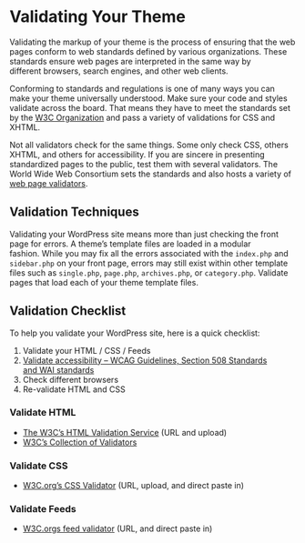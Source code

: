 # Validating Your Theme

Validating the markup of your theme is the process of ensuring that the web pages conform to web standards defined by various organizations. These standards ensure web pages are interpreted in the same way by different browsers, search engines, and other web clients.

Conforming to standards and regulations is one of many ways you can make your theme universally understood. Make sure your code and styles validate across the board. That means they have to meet the standards set by the [W3C Organization](http://w3c.org "http://w3c.org") and pass a variety of validations for CSS and XHTML.

Not all validators check for the same things. Some only check CSS, others XHTML, and others for accessibility. If you are sincere in presenting standardized pages to the public, test them with several validators. The World Wide Web Consortium sets the standards and also hosts a variety of [web page validators](https://w3c.github.io/developers/tools/).

## Validation Techniques

Validating your WordPress site means more than just checking the front page for errors. A theme’s template files are loaded in a modular fashion. While you may fix all the errors associated with the `index.php` and `sidebar.php` on your front page, errors may still exist within other template files such as `single.php`, `page.php`, `archives.php`, or `category.php`. Validate pages that load each of your theme template files.

## Validation Checklist

To help you validate your WordPress site, here is a quick checklist:

1.  Validate your HTML / CSS / Feeds
2.  [Validate accessibility – WCAG Guidelines, Section 508 Standards and WAI standards](https://make.wordpress.org/accessibility/handbook/test-for-web-accessibility/)
3.  Check different browsers
4.  Re-validate HTML and CSS

### Validate HTML

*   [The W3C’s HTML Validation Service](http://validator.w3.org/ "http://validator.w3.org/") (URL and upload)
*   [W3C’s Collection of Validators](https://w3c.github.io/developers/tools/)

### Validate CSS

*   [W3C.org’s CSS Validator](http://jigsaw.w3.org/css-validator/ "http://jigsaw.w3.org/css-validator/") (URL, upload, and direct paste in)

### Validate Feeds

*   [W3C.orgs feed validato](https://validator.w3.org/feed/)[r](http://www.ldodds.com/rss_validator/1.0/validator.html "http://www.ldodds.com/rss_validator/1.0/validator.html") (URL, and direct paste in)